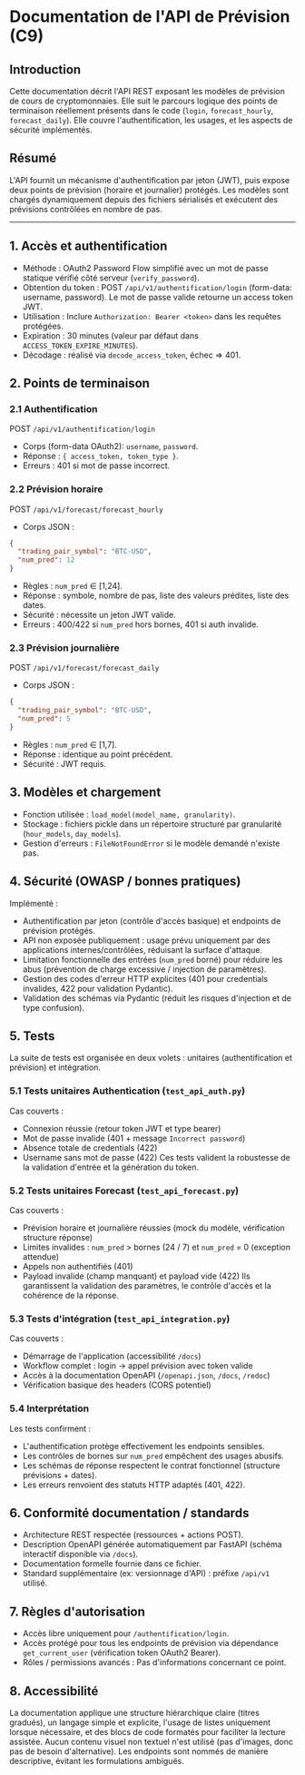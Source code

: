 # Documentation de l'API de Prévision (C9)

## Introduction
Cette documentation décrit l'API REST exposant les modèles de prévision de cours de cryptomonnaies. Elle suit le parcours logique des points de terminaison réellement présents dans le code (`login`, `forecast_hourly`, `forecast_daily`). Elle couvre l'authentification, les usages, et les aspects de sécurité implémentés. 

## Résumé
L'API fournit un mécanisme d'authentification par jeton (JWT), puis expose deux points de prévision (horaire et journalier) protégés. Les modèles sont chargés dynamiquement depuis des fichiers sérialisés et exécutent des prévisions contrôlées en nombre de pas. 

---
## 1. Accès et authentification
- Méthode : OAuth2 Password Flow simplifié avec un mot de passe statique vérifié côté serveur (`verify_password`).
- Obtention du token : POST `/api/v1/authentification/login` (form-data: username, password). Le mot de passe valide retourne un access token JWT.
- Utilisation : Inclure `Authorization: Bearer <token>` dans les requêtes protégées.
- Expiration : 30 minutes (valeur par défaut dans `ACCESS_TOKEN_EXPIRE_MINUTES`).
- Décodage : réalisé via `decode_access_token`, échec => 401.

## 2. Points de terminaison
### 2.1 Authentification
POST `/api/v1/authentification/login`
- Corps (form-data OAuth2): `username`, `password`.
- Réponse : `{ access_token, token_type }`.
- Erreurs : 401 si mot de passe incorrect.

### 2.2 Prévision horaire
POST `/api/v1/forecast/forecast_hourly`
- Corps JSON :
```json
{
  "trading_pair_symbol": "BTC-USD",
  "num_pred": 12
}
```
- Règles : `num_pred` ∈ [1,24].
- Réponse : symbole, nombre de pas, liste des valeurs prédites, liste des dates.
- Sécurité : nécessite un jeton JWT valide.
- Erreurs : 400/422 si `num_pred` hors bornes, 401 si auth invalide.

### 2.3 Prévision journalière
POST `/api/v1/forecast/forecast_daily`
- Corps JSON :
```json
{
  "trading_pair_symbol": "BTC-USD",
  "num_pred": 5
}
```
- Règles : `num_pred` ∈ [1,7].
- Réponse : identique au point précédent.
- Sécurité : JWT requis.

## 3. Modèles et chargement
- Fonction utilisée : `load_model(model_name, granularity)`.
- Stockage : fichiers pickle dans un répertoire structuré par granularité (`hour_models`, `day_models`).
- Gestion d'erreurs : `FileNotFoundError` si le modèle demandé n'existe pas.

## 4. Sécurité (OWASP / bonnes pratiques)
Implémenté :
- Authentification par jeton (contrôle d'accès basique) et endpoints de prévision protégés.
- API non exposée publiquement : usage prévu uniquement par des applications internes/contrôlées, réduisant la surface d'attaque.
- Limitation fonctionnelle des entrées (`num_pred` borné) pour réduire les abus (prévention de charge excessive / injection de paramètres).
- Gestion des codes d'erreur HTTP explicites (401 pour credentials invalides, 422 pour validation Pydantic).
- Validation des schémas via Pydantic (réduit les risques d'injection et de type confusion).

## 5. Tests
La suite de tests est organisée en deux volets : unitaires (authentification et prévision) et intégration.

### 5.1 Tests unitaires Authentication (`test_api_auth.py`)
Cas couverts :
- Connexion réussie (retour token JWT et type bearer)
- Mot de passe invalide (401 + message `Incorrect password`)
- Absence totale de credentials (422)
- Username sans mot de passe (422)
Ces tests valident la robustesse de la validation d'entrée et la génération du token.

### 5.2 Tests unitaires Forecast (`test_api_forecast.py`)
Cas couverts :
- Prévision horaire et journalière réussies (mock du modèle, vérification structure réponse)
- Limites invalides : `num_pred` > bornes (24 / 7) et `num_pred` = 0 (exception attendue)
- Appels non authentifiés (401)
- Payload invalide (champ manquant) et payload vide (422)
Ils garantissent la validation des paramètres, le contrôle d'accès et la cohérence de la réponse.

### 5.3 Tests d'intégration (`test_api_integration.py`)
Cas couverts :
- Démarrage de l'application (accessibilité `/docs`)
- Workflow complet : login -> appel prévision avec token valide
- Accès à la documentation OpenAPI (`/openapi.json`, `/docs`, `/redoc`)
- Vérification basique des headers (CORS potentiel)

### 5.4 Interprétation
Les tests confirment :
- L'authentification protège effectivement les endpoints sensibles.
- Les contrôles de bornes sur `num_pred` empêchent des usages abusifs.
- Les schémas de réponse respectent le contrat fonctionnel (structure prévisions + dates).
- Les erreurs renvoient des statuts HTTP adaptés (401, 422).

## 6. Conformité documentation / standards
- Architecture REST respectée (ressources + actions POST).
- Description OpenAPI générée automatiquement par FastAPI (schéma interactif disponible via `/docs`).
- Documentation formelle fournie dans ce fichier.
- Standard supplémentaire (ex: versionnage d'API) : préfixe `/api/v1` utilisé.

## 7. Règles d'autorisation
- Accès libre uniquement pour `/authentification/login`.
- Accès protégé pour tous les endpoints de prévision via dépendance `get_current_user` (vérification token OAuth2 Bearer).
- Rôles / permissions avancés : Pas d'informations concernant ce point.

## 8. Accessibilité
La documentation applique une structure hiérarchique claire (titres gradués), un langage simple et explicite, l'usage de listes uniquement lorsque nécessaire, et des blocs de code formatés pour faciliter la lecture assistée. Aucun contenu visuel non textuel n'est utilisé (pas d'images, donc pas de besoin d'alternative). Les endpoints sont nommés de manière descriptive, évitant les formulations ambiguës.